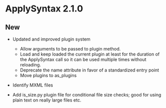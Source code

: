 # ApplySyntax 2.1.0

## New

- Updated and improved plugin system
    - Allow arguments to be passed to plugin method.
    - Load and keep loaded the current plugin at least for the duration of the ApplySyntax call so it can be used multiple times without reloading.
    - Deprecate the name attribute in favor of a standardized entry point
    - Move plugins to as_plugins

- Identify MXML files

- Add is_size.py plugin file for conditional file size checks; good for using plain text on really large files etc.

